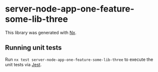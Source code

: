 # server-node-app-one-feature-some-lib-three

This library was generated with [Nx](https://nx.dev).

## Running unit tests

Run `nx test server-node-app-one-feature-some-lib-three` to execute the unit tests via [Jest](https://jestjs.io).
